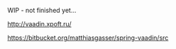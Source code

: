 
WIP - not finished yet...

http://vaadin.xpoft.ru/

https://bitbucket.org/matthiasgasser/spring-vaadin/src